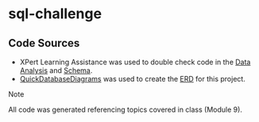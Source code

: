# sql-challenge

## Code Sources
- XPert Learning Assistance was used to double check code in the [Data Analysis](EmployeeSQL/data_analysis.sql) and [Schema](EmployeeSQL/schema.sql).
- [QuickDatabaseDiagrams](https://app.quickdatabasediagrams.com/) was used to create the [ERD](EmployeeSQL/sql-challenge_ERD.png) for this project.

> [!NOTE]
> All code was generated referencing topics covered in class (Module 9).
